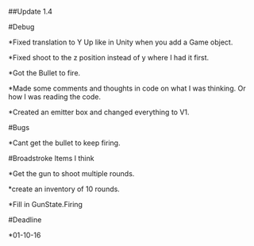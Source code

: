 ##Update 1.4

#Debug

*Fixed translation to Y Up like in Unity when you add a Game object.

*Fixed shoot to the z position instead of y where I had it first.

*Got the Bullet to fire.

*Made some comments and thoughts in code on what I was thinking. Or how I was reading the code.

*Created an emitter box and changed everything to V1.

#Bugs

*Cant get the bullet to keep firing.

#Broadstroke Items I think

*Get the gun to shoot multiple rounds.

*create an inventory of 10 rounds.

*Fill in GunState.Firing

#Deadline

*01-10-16





